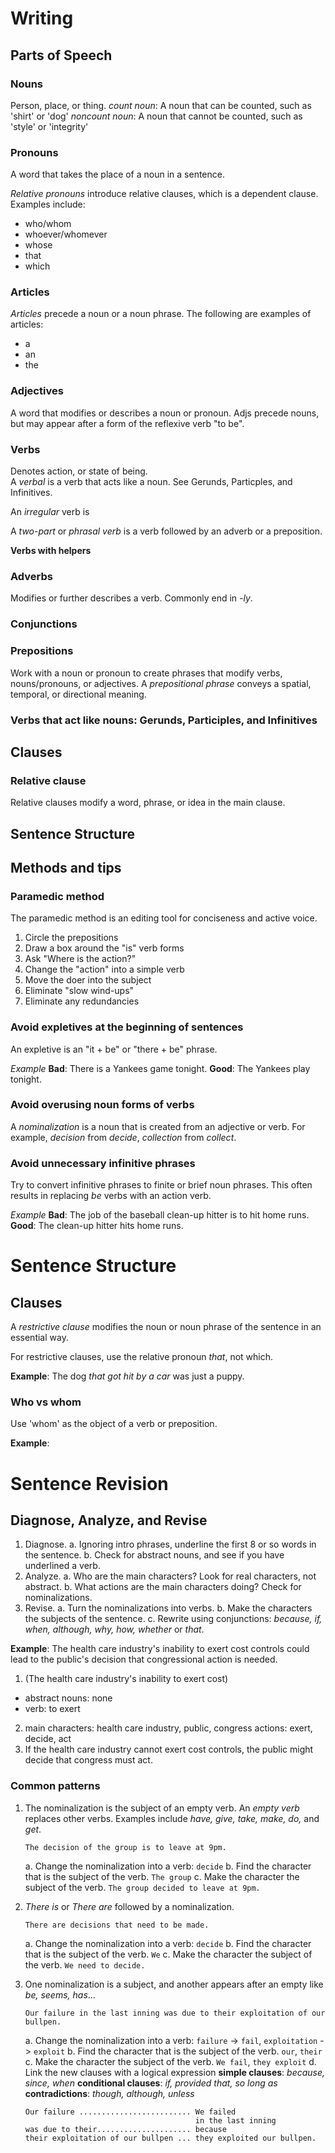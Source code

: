 # Writing

## Parts of Speech

### Nouns
Person, place, or thing.
*count noun*: A noun that can be counted, such as 'shirt' or 'dog'
*noncount noun*: A noun that cannot be counted, such as 'style' or 'integrity'

### Pronouns
A word that takes the place of a noun in a sentence.

*Relative pronouns* introduce relative clauses, which is a dependent clause. Examples include:
- who/whom
- whoever/whomever
- whose
- that
- which

### Articles
*Articles* precede a noun or a noun phrase. The following are examples of articles:
- a
- an
- the

### Adjectives
A word that modifies or describes a noun or pronoun. Adjs precede nouns, but may appear after a form of the reflexive verb "to be".

### Verbs
Denotes action, or state of being.  
A *verbal* is a verb that acts like a noun. See Gerunds, Particples, and Infinitives.  

An *irregular* verb is 

A *two-part* or *phrasal verb* is a verb followed by an adverb or a preposition. 

**Verbs with helpers** 

### Adverbs
Modifies or further describes a verb. Commonly end in *-ly*. 

### Conjunctions

### Prepositions
Work with a noun or pronoun to create phrases that modify verbs, nouns/pronouns, or adjectives. A *prepositional phrase* conveys a spatial, temporal, or directional meaning.

### Verbs that act like nouns: Gerunds, Participles, and Infinitives

## Clauses
### Relative clause
Relative clauses modify a word, phrase, or idea in the main clause.

## Sentence Structure

## Methods and tips

### Paramedic method

The paramedic method is an editing tool for conciseness and active voice.

1. Circle the prepositions
2. Draw a box around the "is" verb forms
3. Ask "Where is the action?"
4. Change the "action" into a simple verb
5. Move the doer into the subject
6. Eliminate "slow wind-ups"
7. Eliminate any redundancies

### Avoid expletives at the beginning of sentences

An expletive is an "it + be" or "there + be" phrase.

*Example*
**Bad**: There is a Yankees game tonight.
**Good**: The Yankees play tonight.

### Avoid overusing noun forms of verbs

A *nominalization* is a noun that is created from an adjective or verb. For example, *decision* from *decide*, *collection* from *collect*.

### Avoid unnecessary infinitive phrases

Try to convert infinitive phrases to finite or brief noun phrases. This often results in replacing *be* verbs with an action verb.

*Example*
**Bad**: The job of the baseball clean-up hitter is to hit home runs.
**Good**: The clean-up hitter hits home runs.

# Sentence Structure

## Clauses
A _restrictive clause_ modifies the noun or noun phrase of the sentence in an essential way.

For restrictive clauses, use the relative pronoun _that_, not which.

**Example**: The dog _that got hit by a car_ was just a puppy.

### Who vs whom

Use 'whom' as the object of a verb or preposition.

**Example**: 

# Sentence Revision

## Diagnose, Analyze, and Revise

1. Diagnose.
  a. Ignoring intro phrases, underline the first 8 or so words in the sentence.
  b. Check for abstract nouns, and see if you have underlined a verb.
2. Analyze.
  a. Who are the main characters? Look for real characters, not abstract.
  b. What actions are the main characters doing? Check for nominalizations.
3. Revise.
  a. Turn the nominalizations into verbs.
  b. Make the characters the subjects of the sentence.
  c. Rewrite using conjunctions: _because, if, when, although, why, how, whether_ or _that_.

**Example**: The health care industry's inability to exert cost controls could lead to the public's decision that congressional action is needed.
1. (The health care industry's inability to exert cost)
  - abstract nouns: none
  - verb: to exert
2. main characters: health care industry, public, congress
   actions: exert, decide, act
3. If the health care industry cannot exert cost controls, the public might decide that congress must act. 

### Common patterns

1. The nominalization is the subject of an empty verb.
An _empty verb_ replaces other verbs. Examples include _have, give, take, make, do,_ and _get_.
   ```
   The decision of the group is to leave at 9pm.
   ```
   a. Change the nominalization into a verb:
     `decide`
   b. Find the character that is the subject of the verb.
     `The group`
   c. Make the character the subject of the verb.
     `The group decided to leave at 9pm.`

2. _There is_ or _There are_ followed by a nominalization.
   ```
   There are decisions that need to be made.
   ```
   a. Change the nominalization into a verb:
     `decide`
   b. Find the character that is the subject of the verb.
     `We` 
   c. Make the character the subject of the verb.
     `We need to decide.`

3. One nominalization is a subject, and another appears after an empty like _be, seems, has_...
   ```
   Our failure in the last inning was due to their exploitation of our bullpen.
   ```
   a. Change the nominalization into a verb:
     `failure` -> `fail`, `exploitation` -> `exploit`
   b. Find the character that is the subject of the verb.
     `our`, `their`
   c. Make the character the subject of the verb.
     `We fail`, `they exploit`
   d. Link the new clauses with a logical expression
     **simple clauses**: _because, since, when_
     **conditional clauses**: _if, provided that, so long as_
     **contradictions**: _though, although, unless_
     ```
     Our failure ......................... We failed
                                           in the last inning
     was due to their..................... because
     their exploitation of our bullpen ... they exploited our bullpen.
     ```